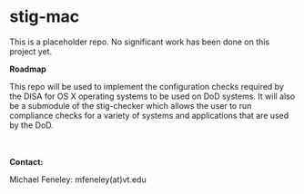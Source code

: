 # stig-mac

This is a placeholder repo. No significant work has been done on this project yet.

<b>Roadmap</b>

This repo will be used to implement the configuration checks required by the DISA for OS X operating systems to be used on
DoD systems. It will also be a submodule of the stig-checker which allows the user to run compliance checks for a variety
of systems and applications that are used by the DoD.

<br>
<br>
<b>Contact:</b>

Michael Feneley: mfeneley(at)vt.edu
